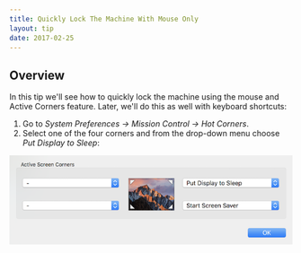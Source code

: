 ```yaml
---
title: Quickly Lock The Machine With Mouse Only
layout: tip
date: 2017-02-25
---
```


## Overview
In this tip we'll see how to quickly lock the machine using the mouse and Active Corners feature. Later, we'll do this as well with keyboard shortcuts:

1. Go to *System Preferences → Mission Control → Hot Corners*.
2. Select one of the four corners and from the drop-down menu choose *Put Display to Sleep*:

<img src="/assets/images/tips/active-corners.png" alt="active-corners" class="figure-body">
